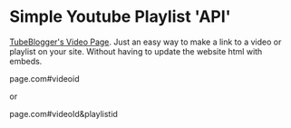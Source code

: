 # Simple Youtube Playlist 'API'
[TubeBlogger's Video Page](https://tubeblogger.blogspot.com/p/videos.html). 
Just an easy way to make a link to a video or playlist on your site. Without having to update the website html with embeds. 

page.com#videoid

or

page.com#videoId&playlistid


